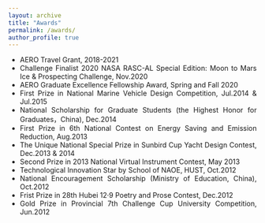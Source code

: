 ```yaml
---
layout: archive
title: "Awards"
permalink: /awards/
author_profile: true
---
```


<div style="text-align: justify;" markdown="1">


* AERO Travel Grant, 2018-2021
* Challenge Finalist 2020 NASA RASC-AL Special Edition: Moon to Mars Ice & Prospecting Challenge, Nov.2020
* AERO Graduate Excellence Fellowship Award, Spring and Fall 2020
* First Prize in National Marine Vehicle Design Competition, Jul.2014 & Jul.2015
* National Scholarship for Graduate Students (the Highest Honor for Graduates，China), Dec.2014
* First Prize in 6th National Contest on Energy Saving and Emission Reduction, Aug.2013
* The Unique National Special Prize in Sunbird Cup Yacht Design Contest, Dec.2013 & 2014
* Second Prize in 2013 National Virtual Instrument Contest, May 2013
* Technological Innovation Star by School of NAOE, HUST, Oct.2012
* National Encouragement Scholarship (Ministry of Education, China), Oct.2012
* Frist Prize in 28th Hubei 12·9 Poetry and Prose Contest, Dec.2012
* Gold Prize in Provincial 7th Challenge Cup University Competition, Jun.2012

</div>